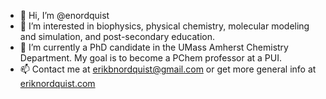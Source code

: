 - 👋 Hi, I’m @enordquist
- 👀 I’m interested in biophysics, physical chemistry, molecular modeling and simulation, and post-secondary education.
- 🌱 I’m currently a PhD candidate in the UMass Amherst Chemistry Department. My goal is to become a PChem professor at a PUI.
- 📫 Contact me at erikbnordquist@gmail.com or get more general info at [eriknordquist.com](eriknordquist.com)

<!---
enordquist/enordquist is a ✨ special ✨ repository because its `README.md` (this file) appears on your GitHub profile.
You can click the Preview link to take a look at your changes.
--->
